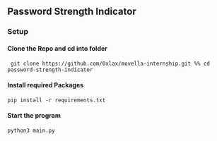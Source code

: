 ## Password Strength Indicator

### Setup

#### Clone the Repo and cd into folder
``` git clone https://github.com/0xlax/movella-internship.git %% cd password-strength-indicator```

#### Install required Packages
```pip install -r requirements.txt```

#### Start the program
```python3 main.py```